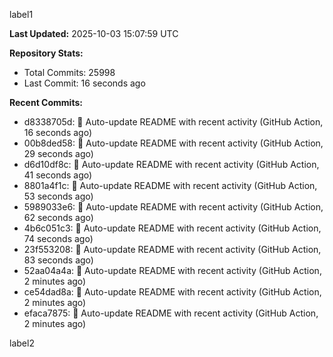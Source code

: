 
label1 
<!-- ACTIVITY_START -->
**Last Updated:** 2025-10-03 15:07:59 UTC

**Repository Stats:**
- Total Commits: 25998
- Last Commit: 16 seconds ago

**Recent Commits:**
- d8338705d: 🤖 Auto-update README with recent activity (GitHub Action, 16 seconds ago)
- 00b8ded58: 🤖 Auto-update README with recent activity (GitHub Action, 29 seconds ago)
- d6d10df8c: 🤖 Auto-update README with recent activity (GitHub Action, 41 seconds ago)
- 8801a4f1c: 🤖 Auto-update README with recent activity (GitHub Action, 53 seconds ago)
- 5989033e6: 🤖 Auto-update README with recent activity (GitHub Action, 62 seconds ago)
- 4b6c051c3: 🤖 Auto-update README with recent activity (GitHub Action, 74 seconds ago)
- 23f553208: 🤖 Auto-update README with recent activity (GitHub Action, 83 seconds ago)
- 52aa04a4a: 🤖 Auto-update README with recent activity (GitHub Action, 2 minutes ago)
- ce54dad8a: 🤖 Auto-update README with recent activity (GitHub Action, 2 minutes ago)
- efaca7875: 🤖 Auto-update README with recent activity (GitHub Action, 2 minutes ago)
<!-- ACTIVITY_END -->

label2

